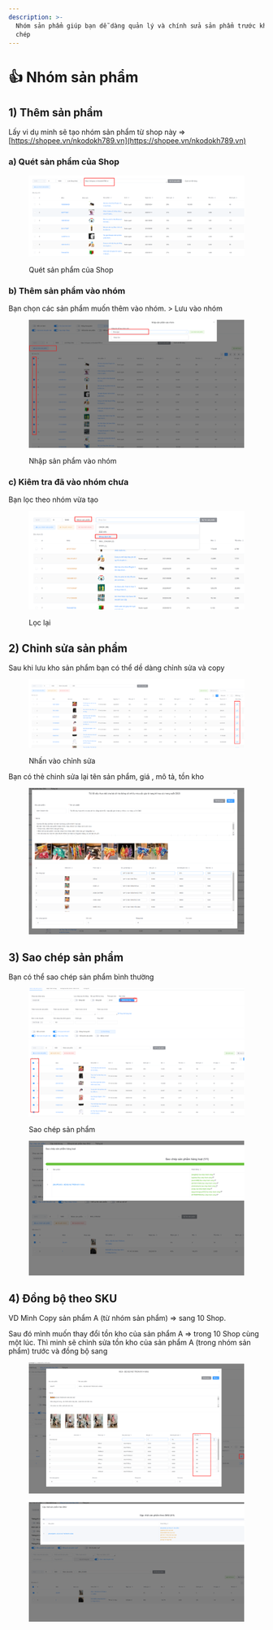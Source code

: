 ```yaml
---
description: >-
  Nhóm sản phẩm giúp bạn dễ dàng quản lý và chính sửa sản phẩm trước khi sao
  chép
---
```


# 👍 Nhóm sản phẩm

## 1) Thêm sản phẩm

Lấy vi dụ minh sẽ tạo nhóm sản phẩm từ shop này => [https://shopee.vn/nkodokh789.vn](https://shopee.vn/nkodokh789.vn)

### a) Quét sản phẩm của Shop

<figure><img src="../../.gitbook/assets/image (4) (2).png" alt=""><figcaption><p>Quét sản phẩm của Shop</p></figcaption></figure>

### b) Thêm sản phẩm vào nhóm

Bạn chọn  các sản phẩm muốn thêm vào nhóm. > Lưu vào nhóm

<figure><img src="../../.gitbook/assets/image (4).png" alt=""><figcaption><p>Nhập sản phẩm vào nhóm</p></figcaption></figure>

### c) Kiêm tra đã vào nhóm chưa

Bạn lọc theo nhóm vừa tạo

<figure><img src="../../.gitbook/assets/image (10).png" alt=""><figcaption><p>Lọc lại</p></figcaption></figure>

## 2) Chỉnh sửa sản phẩm

Sau khi lưu kho sản phẩm bạn có thể dề dàng chỉnh sửa và copy

<figure><img src="../../.gitbook/assets/image (8).png" alt=""><figcaption><p>Nhấn vào chỉnh sửa</p></figcaption></figure>

Bạn có thẻ chinh sửa lại tên sản phẩm, giá , mô tả, tồn kho

<figure><img src="../../.gitbook/assets/image (12).png" alt=""><figcaption></figcaption></figure>

## 3) Sao chép sản phẩm&#x20;

Bạn có thể sao chép sản phẩm bình thường

<figure><img src="../../.gitbook/assets/image (15) (3).png" alt=""><figcaption><p>Sao chép sản phẩm</p></figcaption></figure>

<figure><img src="../../.gitbook/assets/image (13).png" alt=""><figcaption></figcaption></figure>

## 4) Đồng bộ theo SKU

VD Mình Copy sản phẩm A (từ nhóm sản phẩm) => sang 10 Shop.

Sau đó mình muốn thay đổi tồn kho của sản phẩm A => trong 10 Shop cùng một lúc. Thì minh sẽ chỉnh sửa tồn kho của sản phẩm A (trong nhóm sản phẩm) trước và đồng bộ sang

<figure><img src="../../.gitbook/assets/image (330).png" alt=""><figcaption></figcaption></figure>

<figure><img src="../../.gitbook/assets/image (329).png" alt=""><figcaption></figcaption></figure>
